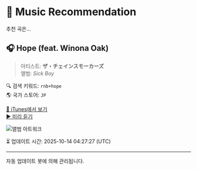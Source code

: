 
# 🎵 Music Recommendation

추천 곡은...

## 🎧 Hope (feat. Winona Oak)  
> 아티스트: **ザ・チェインスモーカーズ**  
> 앨범: _Sick Boy_  

🔍 검색 키워드: `rnb+hope`  
🌎 국가 스토어: `JP`

[🔗 iTunes에서 보기](https://music.apple.com/jp/album/hope-feat-winona-oak/1445725433?i=1445725437&uo=4)  
[▶️ 미리 듣기](https://audio-ssl.itunes.apple.com/itunes-assets/AudioPreview211/v4/75/16/81/75168147-f054-e8b0-0943-fe59ebb6b01e/mzaf_17752006632324627956.plus.aac.p.m4a)

![앨범 아트워크](https://is1-ssl.mzstatic.com/image/thumb/Music115/v4/63/24/e1/6324e131-0034-4753-9cc6-ade1da39a4a8/886447471074.jpg/100x100bb.jpg)

⏳ 업데이트 시간: 2025-10-14 04:27:27 (UTC)

---
자동 업데이트 봇에 의해 관리됩니다.
